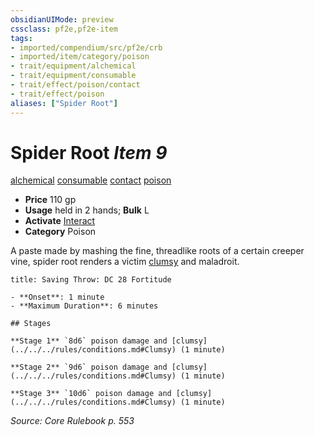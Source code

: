 ```yaml
---
obsidianUIMode: preview
cssclass: pf2e,pf2e-item
tags:
- imported/compendium/src/pf2e/crb
- imported/item/category/poison
- trait/equipment/alchemical
- trait/equipment/consumable
- trait/effect/poison/contact
- trait/effect/poison
aliases: ["Spider Root"]
---
```

# Spider Root *Item 9*  
[alchemical](alchemical.md)  [consumable](consumable.md)  [contact](contact.md)  [poison](rules/traits/poison.md)  

- **Price** 110 gp
- **Usage** held in 2 hands; **Bulk** L
- **Activate** [Interact](interact.md)
- **Category** Poison

A paste made by mashing the fine, threadlike roots of a certain creeper vine, spider root renders a victim [clumsy](conditions.md#Clumsy) and maladroit.

```ad-inline-affliction
title: Saving Throw: DC 28 Fortitude

- **Onset**: 1 minute
- **Maximum Duration**: 6 minutes

## Stages

**Stage 1** `8d6` poison damage and [clumsy](../../../rules/conditions.md#Clumsy) (1 minute)

**Stage 2** `9d6` poison damage and [clumsy](../../../rules/conditions.md#Clumsy) (1 minute)

**Stage 3** `10d6` poison damage and [clumsy](../../../rules/conditions.md#Clumsy) (1 minute)
```

*Source: Core Rulebook p. 553*
